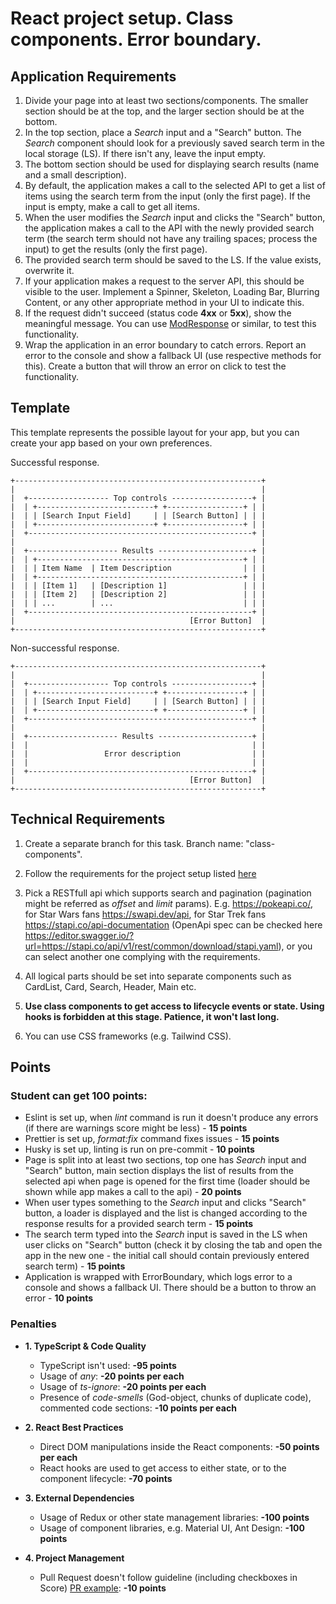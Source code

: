 # React project setup. Class components. Error boundary.

## Application Requirements

1. Divide your page into at least two sections/components. The smaller section should be at the top, and the larger section should be at the bottom.
2. In the top section, place a _Search_ input and a "Search" button. The _Search_ component should look for a previously saved search term in the local storage (LS). If there isn't any, leave the input empty.
3. The bottom section should be used for displaying search results (name and a small description).
4. By default, the application makes a call to the selected API to get a list of items using the search term from the input (only the first page). If the input is empty, make a call to get all items.
5. When the user modifies the _Search_ input and clicks the "Search" button, the application makes a call to the API with the newly provided search term (the search term should not have any trailing spaces; process the input) to get the results (only the first page).
6. The provided search term should be saved to the LS. If the value exists, overwrite it.
7. If your application makes a request to the server API, this should be visible to the user. Implement a Spinner, Skeleton, Loading Bar, Blurring Content, or any other appropriate method in your UI to indicate this.
8. If the request didn't succeed (status code **4xx** or **5xx**), show the meaningful message. You can use [ModResponse](https://chromewebstore.google.com/detail/modresponse-mock-and-repl/bbjcdpjihbfmkgikdkplcalfebgcjjpm) or similar, to test this functionality.
9. Wrap the application in an error boundary to catch errors. Report an error to the console and show a fallback UI (use respective methods for this). Create a button that will throw an error on click to test the functionality.

## Template

This template represents the possible layout for your app, but you can create your app based on your own preferences.

Successful response.

```
+-------------------------------------------------------+
|                                                       |
|  +------------------ Top controls ------------------+ |
|  | +--------------------------+ +-----------------+ | |
|  | | [Search Input Field]     | | [Search Button] | | |
|  | +--------------------------+ +-----------------+ | |
|  +--------------------------------------------------+ |
|                                                       |
|  +-------------------- Results ---------------------+ |
|  | +----------------------------------------------+ | |
|  | | Item Name  | Item Description                | | |
|  | +----------------------------------------------+ | |
|  | | [Item 1]   | [Description 1]                 | | |
|  | | [Item 2]   | [Description 2]                 | | |
|  | | ...        | ...                             | | |
|  +--------------------------------------------------+ |
|                                       [Error Button]  |
+-------------------------------------------------------+
```

Non-successful response.

```
+-------------------------------------------------------+
|                                                       |
|  +------------------ Top controls ------------------+ |
|  | +--------------------------+ +-----------------+ | |
|  | | [Search Input Field]     | | [Search Button] | | |
|  | +--------------------------+ +-----------------+ | |
|  +--------------------------------------------------+ |
|                                                       |
|  +-------------------- Results ---------------------+ |
|  |                                                  | |
|  |                 Error description                | |
|  |                                                  | |
|  +--------------------------------------------------+ |
|                                       [Error Button]  |
+-------------------------------------------------------+
```

## Technical Requirements

1. Create a separate branch for this task. Branch name: "class-components".

2. Follow the requirements for the project setup listed [here](./project-setup.md)

3. Pick a RESTfull api which supports search and pagination (pagination might be referred as _offset_ and _limit_ params). E.g. https://pokeapi.co/, for Star Wars fans https://swapi.dev/api, for Star Trek fans https://stapi.co/api-documentation (OpenApi spec can be checked here https://editor.swagger.io/?url=https://stapi.co/api/v1/rest/common/download/stapi.yaml), or you can select another one complying with the requirements.

4. All logical parts should be set into separate components such as CardList, Card, Search, Header, Main etc.

5. **Use class components to get access to lifecycle events or state. Using hooks is forbidden at this stage. Patience, it won't last long.**

6. You can use CSS frameworks (e.g. Tailwind CSS).

## Points

### Student can get 100 points:

- Eslint is set up, when _lint_ command is run it doesn't produce any errors (if there are warnings score might be less) - **15 points**
- Prettier is set up, _format:fix_ command fixes issues - **15 points**
- Husky is set up, linting is run on pre-commit - **10 points**
- Page is split into at least two sections, top one has _Search_ input and "Search" button, main section displays the list of results from the selected api when page is opened for the first time (loader should be shown while app makes a call to the api) - **20 points**
- When user types something to the _Search_ input and clicks "Search" button, a loader is displayed and the list is changed according to the response results for a provided search term - **15 points**
- The search term typed into the _Search_ input is saved in the LS when user clicks on "Search" button (check it by closing the tab and open the app in the new one - the initial call should contain previously entered search term) - **15 points**
- Application is wrapped with ErrorBoundary, which logs error to a console and shows a fallback UI. There should be a button to throw an error - **10 points**

### Penalties

- **1. TypeScript & Code Quality**

  - TypeScript isn't used: **-95 points**
  - Usage of _any_: **-20 points per each**
  - Usage of _ts-ignore_: **-20 points per each**
  - Presence of _code-smells_ (God-object, chunks of duplicate code), commented code sections: **-10 points per each**

- **2. React Best Practices**

  - Direct DOM manipulations inside the React components: **-50 points per each**
  - React hooks are used to get access to either state, or to the component lifecycle: **-70 points**

- **3. External Dependencies**

  - Usage of Redux or other state management libraries: **-100 points**
  - Usage of component libraries, e.g. Material UI, Ant Design: **-100 points**

- **4. Project Management**
  - Pull Request doesn't follow guideline (including checkboxes in Score) [PR example](https://rs.school/docs/en/pull-request-review-process#pull-request-description-must-contain-the-following): **-10 points**
